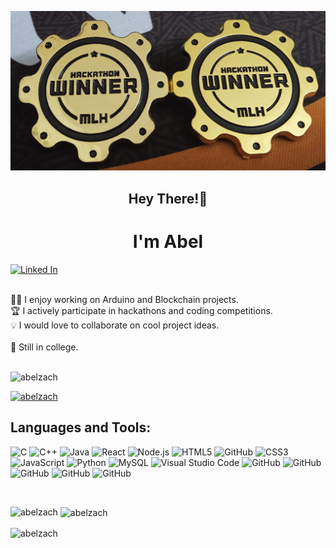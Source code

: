 ![pic1](https://github.com/abelzach/abelzach/blob/main/pic.jpg)
<h2 align="center">Hey There!👋</h2>
<h1 align="center">I'm Abel </h1>

[![Linked In](https://img.shields.io/badge/Linkedin-0077B5?style=for-the-badge&logo=linkedin&logoColor=white)](https://www.linkedin.com/in/abel-simon-zachariah-0886571a5/)

<br/>
 👨‍💻 I enjoy working on Arduino and Blockchain projects. <br/>
 🏆 I actively participate in hackathons and coding competitions. <br/> 
 💡 I would love to collaborate on cool project ideas. <br/> 
 <br/>
 👯 Still in college.<br/>
 
 <br/>
 <p align="left"> <img src="https://komarev.com/ghpvc/?username=abelzach&label=Profile%20views&color=0e75b6&style=flat" alt="abelzach" /> </p>

<p align="left"> <a href="https://github.com/ryo-ma/github-profile-trophy"><img src="https://github-profile-trophy.vercel.app/?username=abelzach" alt="abelzach" /></a> </p>

 ## Languages and Tools:
<img alt="C" src="https://img.shields.io/badge/c%20-%2300599C.svg?&style=for-the-badge&logo=c&logoColor=white"/> <img alt="C++" src="https://img.shields.io/badge/c++%20-%2300599C.svg?&style=for-the-badge&logo=c%2B%2B&ogoColor=white"/> <img alt="Java" src="https://img.shields.io/badge/Java-ED8B00?style=for-the-badge&logo=java&logoColor=white"/> <img alt="React" src="https://img.shields.io/badge/React-20232A?style=for-the-badge&logo=react&logoColor=61DAFB"/> <img alt="Node.js" src="https://img.shields.io/badge/Bootstrap-563D7C?style=for-the-badge&logo=bootstrap&logoColor=white"/> <img alt="HTML5" src="https://img.shields.io/badge/html5%20-%23E34F26.svg?&style=for-the-badge&logo=html5&logoColor=white"/> <img alt="GitHub" src="https://img.shields.io/badge/Solidity-e6e6e6?style=for-the-badge&logo=solidity&logoColor=black"> <img alt="CSS3" src="https://img.shields.io/badge/css3%20-%231572B6.svg?&style=for-the-badge&logo=css3&logoColor=white"/> <img alt="JavaScript" src="https://img.shields.io/badge/javascript%20-%23323330.svg?&style=for-the-badge&logo=javascript&logoColor=%23F7DF1E"/> <img alt="Python" src="https://img.shields.io/badge/python%20-%2314354C.svg?&style=for-the-badge&logo=python&logoColor=white"/> <img alt="MySQL" src="https://img.shields.io/badge/MySQL-005C84?style=for-the-badge&logo=mysql&logoColor=white"/> <img alt="Visual Studio Code" src="https://img.shields.io/badge/Visual%20Studio%20Code-0078d7.svg?&style=for-the-badge&logo=visual-studio-code&logoColor=white"/> <img alt="GitHub" src="https://img.shields.io/badge/github%20-%23121011.svg?&style=for-the-badge&logo=github&logoColor=white"/> <img alt="GitHub" src="https://img.shields.io/badge/Ethereum-3C3C3D?style=for-the-badge&logo=Ethereum&logoColor=white"> <img alt="GitHub" src="https://img.shields.io/badge/GitBook-7B36ED?style=for-the-badge&logo=gitbook&logoColor=white"> <img alt="GitHub" src="https://img.shields.io/badge/Laravel-FF2D20?style=for-the-badge&logo=laravel&logoColor=white"> <img alt="GitHub" src="https://img.shields.io/badge/Arduino-00979D?style=for-the-badge&logo=Arduino&logoColor=white">
 
 <br/>
 <p><img align="left" src="https://github-readme-stats.vercel.app/api/top-langs?username=abelzach&show_icons=true&locale=en&layout=compact" alt="abelzach" /></p>

<p>&nbsp;<img align="center" src="https://github-readme-stats.vercel.app/api?username=abelzach&show_icons=true&locale=en" alt="abelzach" /></p>

<p><img align="center" src="https://github-readme-streak-stats.herokuapp.com/?user=abelzach&" alt="abelzach" /></p>
 <br/>
